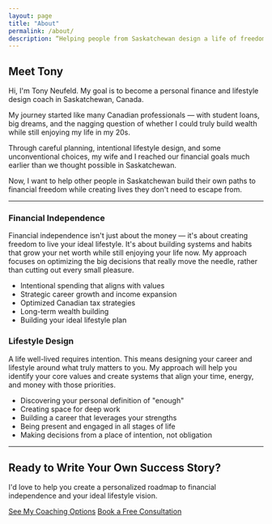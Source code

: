 ```yaml
---
layout: page
title: "About"
permalink: /about/
description: “Helping people from Saskatchewan design a life of freedom, purpose, and financial confidence — with simple strategies for lifestyle design and long-term wealth.”
---
```


## Meet Tony

Hi, I'm Tony Neufeld. My goal is to become a personal finance and lifestyle design coach in Saskatchewan, Canada.

My journey started like many Canadian professionals — with student loans, big dreams, and the nagging question of whether I could truly build wealth while still enjoying my life in my 20s.

Through careful planning, intentional lifestyle design, and some unconventional choices, my wife and I reached our financial goals much earlier than we thought possible in Saskatchewan.

Now, I want to help other people in Saskatchewan build their own paths to financial freedom while creating lives they don't need to escape from.

---

### Financial Independence

Financial independence isn't just about the money — it's about creating freedom to live your ideal lifestyle. It's about building systems and habits that grow your net worth while still enjoying your life now. My approach focuses on optimizing the big decisions that really move the needle, rather than cutting out every small pleasure.

- Intentional spending that aligns with values
- Strategic career growth and income expansion
- Optimized Canadian tax strategies
- Long-term wealth building
- Building your ideal lifestyle plan

### Lifestyle Design

A life well-lived requires intention. This means designing your career and lifestyle around what truly matters to you. My approach will help you identify your core values and create systems that align your time, energy, and money with those priorities.

- Discovering your personal definition of "enough"
- Creating space for deep work
- Building a career that leverages your strengths
- Being present and engaged in all stages of life
- Making decisions from a place of intention, not obligation

---

## Ready to Write Your Own Success Story?

I'd love to help you create a personalized roadmap to financial independence and your ideal lifestyle vision.

[See My Coaching Options](/coaching/)
[Book a Free Consultation](/contact/)
